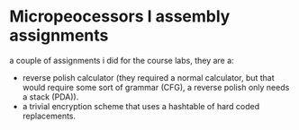# Micropeocessors I assembly assignments
a couple of assignments i did for the course labs, they are a:
- reverse polish calculator (they required a normal calculator, but that would require some sort of grammar (CFG), a reverse polish only needs a stack (PDA)).
- a trivial encryption scheme that uses a hashtable of hard coded replacements.